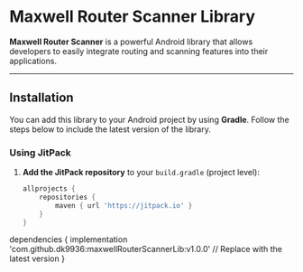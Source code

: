 # Maxwell Router Scanner Library

**Maxwell Router Scanner** is a powerful Android library that allows developers to easily integrate routing and scanning features into their applications.

---

## Installation

You can add this library to your Android project by using **Gradle**. Follow the steps below to include the latest version of the library.

### Using JitPack

1. **Add the JitPack repository** to your `build.gradle` (project level):
   
   ```gradle
   allprojects {
       repositories {
           maven { url 'https://jitpack.io' }
       }
   }
dependencies {
    implementation 'com.github.dk9936:maxwellRouterScannerLib:v1.0.0'  // Replace with the latest version
}
